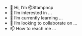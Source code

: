 - 👋 Hi, I’m @Stampncp
- 👀 I’m interested in ...
- 🌱 I’m currently learning ...
- 💞️ I’m looking to collaborate on ...
- 📫 How to reach me ...

<!---
Stampncp/Stampncp is a ✨ special ✨ repository because its `README.md` (this file) appears on your GitHub profile.
You can click the Preview link to take a look at your changes.
--->
